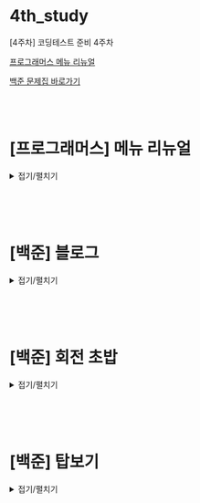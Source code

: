 # 4th_study

[4주차] 코딩테스트 준비 4주차
<br/>

[프로그래머스 메뉴 리뉴얼](https://school.programmers.co.kr/learn/courses/30/lessons/72411)

[백준 문제집 바로가기](https://www.acmicpc.net/workbook/view/16614)

<br/><br/>

# [프로그래머스] 메뉴 리뉴얼

<details>
<summary>접기/펼치기</summary>
<div markdown="1">

## [성구](./메뉴%20리뉴얼/성구.py)

```py
from itertools import combinations
from collections import defaultdict


def solution(orders, course):
    answer = []
    # default 타입을 지정가능한 dictionary(int => 0)
    dic_menus = defaultdict(int)
    # 코스 요리 메뉴 개수
    for length in course:
        # 새로운 메뉴 개수 마다 dictionary 비우기
        dic_menus.clear()
        # 주문한 메뉴들 체크
        for menu in orders:
            # 메뉴 개수만큼 경우의 수 모두 체크(중복 X, 순서는 바뀔 수 있으니 정렬해서 dictionary에 추가)
            for item in combinations(sorted(menu), length):
                # default가 0이기 때문에 선언 없이 바로 증감 가능
                dic_menus[item] += 1
        # 메뉴를 주문된 수만큼 내림차순 정렬
        arr = sorted(dic_menus.keys(), key=lambda x: -dic_menus[x])
        # 비어있거나 1번 주문된 주문들은 제외
        if not arr or dic_menus[arr[0]] == 1:
            continue
        # 튜플을 Sring 으로 변환
        s = ""
        for i in range(len(arr[0])):
            s += arr[0][i]
        # 처음은 그냥 넣기
        answer.append(s)
        # 혹시 공동 1등있나 확인
        for i in range(1, len(arr)):
            if dic_menus[arr[i]] != dic_menus[arr[i - 1]]:
                break
            else:
                # 있으면 추가
                s = ""
                for j in range(len(arr[i])):
                    s += arr[i][j]
                answer.append(s)
    # 마지막 정렬
    answer.sort()
    return answer

```

## [민웅](./메뉴%20리뉴얼/민웅.py)

```py

```

## [병국](./메뉴%20리뉴얼/병국.py)

```py

```

## [상미](./메뉴%20리뉴얼/상미.py)

```py

```

</div>
</details>

<br/><br/><br/>

# [백준] 블로그

<details>
<summary>접기/펼치기</summary>
<div markdown="1">

## [성구](./블로그/성구.py)

```py
# 21921 블로그
import sys
input = sys.stdin.readline

N, X = map(int, input().split())
visited = list(map(int, input().split()))

if max(visited):
    cnt = 1
    maxV = accum = sum(visited[0:X])
    for i in range(X, N):
        accum -= visited[i-X]
        accum += visited[i]
        if maxV < accum:
            maxV = accum
            cnt = 1
        elif maxV == accum:
            cnt += 1
    print(maxV)
    print(cnt)

else:
    print('SAD')
```

## [민웅](./블로그/민웅.py)

```py
# 21921_블로그_blog
import sys
input = sys.stdin.readline

N, X = map(int, input().split())
visitors = list(map(int, input().split()))

now_sum = sum(visitors[0:X])
max_visitor = now_sum
duration = 1
for i in range(X, N):
    temp = now_sum+visitors[i]-visitors[i-X]
    now_sum = temp
    if temp > max_visitor:
        max_visitor = temp
        duration = 1
    elif temp == max_visitor:
        duration += 1
    else:
        continue

if max_visitor == 0:
    print('SAD')
else:
    print(max_visitor)
    print(duration)
```

## [병국](./블로그/병국.py)

```py

```

## [상미](./블로그/상미.py)

```py

```

</div>
</details>

<br/><br/><br/>

# [백준] 회전 초밥

<details>
<summary>접기/펼치기</summary>
<div markdown="1">

## [성구](./회전%20초밥/성구.py)

```py

```

## [민웅](./회전%20초밥/민웅.py)

```py
# 2531_회전초밥_conveyor-belt sushi
import sys
from collections import deque
input = sys.stdin.readline

N, d, k, c = map(int, input().split())

sushi = deque()
sushi_dict = {}
ans = deque()

cnt = 0
max_cnt = 0
length = 0

sushi_dict[c] = 0
for _ in range(N):
    s = int(input())
    sushi.append(s)
    if s in sushi_dict.keys():
        continue
    else:
        sushi_dict[s] = 0

for i in range(N+k):
    if sushi_dict[sushi[i % N]] == 0:
        cnt += 1
    sushi_dict[sushi[i % N]] += 1
    ans.append(sushi[i % N])
    length += 1
    if length < k:
        continue
    else:
        temp = cnt
        if sushi_dict[c] == 0:
            temp += 1
        if temp > max_cnt:
            max_cnt = temp
        now = ans.popleft()
        sushi_dict[now] -= 1
        if sushi_dict[now] == 0:
            cnt -= 1
        length -= 1

print(max_cnt)

```

## [병국](./회전%20초밥/병국.py)

```py

```

## [상미](./회전%20초밥/상미.py)

```py

```

</div>
</details>

<br/><br/><br/>

# [백준] 탑보기

<details>
<summary>접기/펼치기</summary>
<div markdown="1">

## [성구](./탑보기/성구.py)

```py

```

## [민웅](./탑보기/민웅.py)

```py

```

## [병국](./탑보기/병국.py)

```py

```

## [상미](./탑보기/상미.py)

```py

```

</div>
</details>

<br/><br/><br/>

